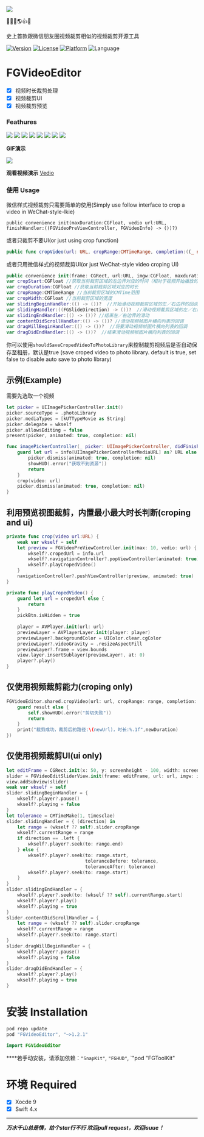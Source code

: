 ![](/screenshoot/title.png)

🎉🚀📅🌎👍🎉

史上首款跟微信朋友圈视频裁剪相似的视频裁剪开源工具

[![Version](https://img.shields.io/cocoapods/v/FGVideoEditor.svg?style=flat)](http://cocoadocs.org/docsets/FGVideoEditor)
[![License](https://img.shields.io/cocoapods/l/FGVideoEditor.svg?style=flat)](http://cocoadocs.org/docsets/FGVideoEditor)
[![Platform](https://img.shields.io/cocoapods/p/FGVideoEditor.svg?style=flat)](http://cocoadocs.org/docsets/FGVideoEditor)
![Language](https://img.shields.io/badge/Language-%20Swift%204.0%20-blue.svg)

# FGVideoEditor

- [x] 视频时长裁剪处理
- [x] 视频裁剪UI
- [x] 视频裁剪预览

### Feathures

![](/screenshoot/1.PNG)
![](/screenshoot/2.PNG)
![](/screenshoot/3.PNG)
![](/screenshoot/4.PNG)
![](/screenshoot/5.PNG)
![](/screenshoot/6.PNG)
![](/screenshoot/7.PNG)
![](/screenshoot/8.PNG)

****GIF演示****

![](/screenshoot/demo.gif)

****观看视频演示****
[Vedio](https://pan.baidu.com/s/1UlDhhAjrWGihpgGy6wPrIA)

### 使用 Usage

微信样式视频裁剪只需要简单的使用(Simply use follow interface to crop a video in WeChat-style-lkie)
```siwft
public convenience init(maxDuration:CGFloat, vedio url:URL, finishHandler:((FGVideoPreViewController, FGVideoInfo) -> ())?)
```
或者只裁剪不要UI(or just using crop function)
```swift 
public func cropVideo(url: URL, cropRange:CMTimeRange, completion:((_ newUrl: URL, _ newDuration:CGFloat,_ result:Bool) -> ())?)
```
或者只用微信样式的视频裁剪UI(or just WeChat-style video croping UI)
```swift
public convenience init(frame: CGRect, url:URL, imgw:CGFloat, maxduration:CGFloat)
var cropStart:CGFloat //获取当前裁剪区域的左边界对应的时间（相对于视频开始播放的位置为0s）
var cropDuration:CGFloat //获取当前裁剪区域对应的时长
var cropRange:CMTimeRange //当前裁剪区域的CMTime范围
var cropWidth:CGFloat //当前裁剪区域的宽度
var slidingBeginHandler:(() -> ())?  //开始滑动视频裁剪区域的左／右边界的回调
var slidingHandler:((FGSlideDirection) -> ())?  //滑动视频裁剪区域的左／右边界的回调
var slidingEndHandler:(() -> ())? //结束左／右边界的滑动
var contentDidScrollHandler:(() -> ())? //滑动视频帧图片横向列表的回调
var dragWillBeginHandler:(() -> ())?  //将要滑动视频帧图片横向列表的回调
var dragDidEndHandler:(() -> ())?  //结束滑动视频帧图片横向列表的回调
```

你可以使用`shouldSaveCropedVideoToPhotoLibrary`来控制裁剪视频后是否自动保存至相册，默认是true (save croped video to photo library. default is true, set false to disable auto save to photo library)

## 示例(Example)

需要先选取一个视频

```swift
let picker = UIImagePickerController.init()
picker.sourceType = .photoLibrary
picker.mediaTypes = [kUTTypeMovie as String]
picker.delegate = wkself
picker.allowsEditing = false
present(picker, animated: true, completion: nil)

func imagePickerController(_ picker: UIImagePickerController, didFinishPickingMediaWithInfo info: [String : Any]) {
    guard let url = info[UIImagePickerControllerMediaURL] as? URL else {
        picker.dismiss(animated: true, completion: nil)
        showHUD(.error("获取不到资源"))
        return
    }
    crop(video: url)
    picker.dismiss(animated: true, completion: nil)
}
```
 
## 利用预览视图裁剪，内置最小最大时长判断(croping and ui)

```swift
private func crop(video url:URL) {
    weak var wkself = self
    let preview = FGVideoPreViewController.init(max: 10, vedio: url) { (edit, info) in
        wkself?.cropedUrl = info.url
        wkself?.navigationController?.popViewController(animated: true)
        wkself?.playCropedVideo()
    }
    navigationController?.pushViewController(preview, animated: true)
}

private func playCropedVideo() {
    guard let url = cropedUrl else {
        return
    }
    pickBtn.isHidden = true
    
    player = AVPlayer.init(url: url)
    previewLayer = AVPlayerLayer.init(player: player)
    previewLayer?.backgroundColor = UIColor.clear.cgColor
    previewLayer?.videoGravity = .resizeAspectFill
    previewLayer?.frame = view.bounds
    view.layer.insertSublayer(previewLayer!, at: 0)
    player?.play()
}
```

## 仅使用视频裁剪能力(croping only)

```swift
FGVideoEditor.shared.cropVideo(url: url, cropRange: range, completion: { (newUrl, newDuration, result) in
    guard result else {
        self.showHUD(.error("剪切失败"))
        return
    }
    print("裁剪成功，裁剪后的路径:\(newUrl)，时长:%.1f",newDuration)
})
```

## 仅使用视频裁剪UI(ui only)
```swift
let editFrame = CGRect.init(x: 50, y: screenheight - 100, width: screenwidth - 100, height: 50)
slider = FGVideoEditSliderView.init(frame: editFrame, url: url, imgw: imgw, maxduration: 10)
view.addSubview(slider)
weak var wkself = self
slider.slidingBeginHandler = {
    wkself?.player?.pause()
    wkself?.playing = false
}
let tolerance = CMTimeMake(1, timesclae)
slider.slidingHandler = { (direction) in
    let range = (wkself ?? self).slider.cropRange
    wkself?.currentRange = range
    if direction == .left {
        wkself?.player?.seek(to: range.end)
    } else {
        wkself?.player?.seek(to: range.start,
                             toleranceBefore: tolerance,
                             toleranceAfter: tolerance)
        wkself?.player?.seek(to: range.start)
    }
}
slider.slidingEndHandler = {
    wkself?.player?.seek(to: (wkself ?? self).currentRange.start)
    wkself?.player?.play()
    wkself?.playing = true
}
slider.contentDidScrollHandler = {
    let range = (wkself ?? self).slider.cropRange
    wkself?.currentRange = range
    wkself?.player?.seek(to: range.start)
}
slider.dragWillBeginHandler = {
    wkself?.player?.pause()
    wkself?.playing = false
}
slider.dragDidEndHandler = {
    wkself?.player?.play()
    wkself?.playing = true
}
```

# 安装 Installation

```swift
pod repo update
pod "FGVideoEditor", "~>1.2.1"

import FGVideoEditor
```
****若手动安装，请添加依赖：`"SnapKit"`, `"FGHUD"`, `"pod "FGToolKit"

# 环境 Required

- [x] Xocde 9
- [x] Swift 4.x

---------------------
***万水千山总是情，给个star行不行
欢迎pull request，欢迎isuue！***
